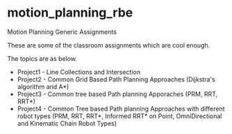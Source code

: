# motion_planning_rbe
Motion Planning Generic Assignments

These are some of the classroom assignments which are cool enough. 

The topics are as below.

* Project1 - Line Collections and Intersection
* Project2 - Common Grid Based Path Planning Approaches (Dijkstra's algorithm and A*)
* Project3 - Common tree based Path planning Apporaches (PRM, RRT, RRT*)
* Project4 - Common Tree based Path planning Approaches with different robot types (PRM, RRT, RRT*, Informed RRT* on Point, OmniDirectional and Kinematic Chain Robot Types)
